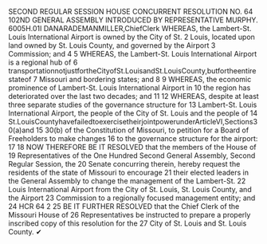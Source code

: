 SECOND REGULAR SESSION
HOUSE CONCURRENT
RESOLUTION NO. 64
102ND GENERAL ASSEMBLY
INTRODUCED BY REPRESENTATIVE MURPHY.
6005H.01I DANARADEMANMILLER,ChiefClerk
WHEREAS, the Lambert-St. Louis International Airport is owned by the City of St.
2 Louis, located upon land owned by St. Louis County, and governed by the Airport
3 Commission; and
4
5 WHEREAS, the Lambert-St. Louis International Airport is a regional hub of
6 transportationnotjustfortheCityofSt.LouisandSt.LouisCounty,butfortheentirestateof
7 Missouri and bordering states; and
8
9 WHEREAS, the economic prominence of Lambert-St. Louis International Airport in
10 the region has deteriorated over the last two decades; and
11
12 WHEREAS, despite at least three separate studies of the governance structure for
13 Lambert-St. Louis International Airport, the people of the City of St. Louis and the people of
14 St.LouisCountyhavefailedtoexercisetheirjointpowerunderArticleVI,Sections30(a)and
15 30(b) of the Constitution of Missouri, to petition for a Board of Freeholders to make changes
16 to the governance structure for the airport:
17
18 NOW THEREFORE BE IT RESOLVED that the members of the House of
19 Representatives of the One Hundred Second General Assembly, Second Regular Session, the
20 Senate concurring therein, hereby request the residents of the state of Missouri to encourage
21 their elected leaders in the General Assembly to change the management of the Lambert-St.
22 Louis International Airport from the City of St. Louis, St. Louis County, and the Airport
23 Commission to a regionally focused management entity; and
24
HCR 64 2
25 BE IT FURTHER RESOLVED that the Chief Clerk of the Missouri House of
26 Representatives be instructed to prepare a properly inscribed copy of this resolution for the
27 City of St. Louis and St. Louis County.
✔